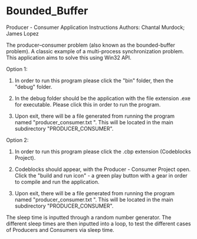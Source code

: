 # Bounded_Buffer

Producer - Consumer Application Instructions
Authors: Chantal Murdock;
	       James Lopez
   
The producer–consumer problem (also known as the bounded-buffer problem). A classic example of a multi-process synchronization problem. This application aims to solve this using Win32 API.

Option 1:

1. In order to run this program please click the "bin" folder, then the "debug" folder.

2. In the debug folder should be the application with the file extension .exe for executable.
   Please click this in order to run the program.

3. Upon exit, there will be a file generated from running the program named "producer_consumer.txt ".
   This will be located in the main subdirectory "PRODUCER_CONSUMER".

Option 2:

1. In order to run this program please click the .cbp extension (Codeblocks Project).

2. Codeblocks should appear, with the Producer - Consumer Project open. Click the "build and run icon" - a green play button with a gear
   in order to compile and run the application.

3. Upon exit, there will be a file generated from running the program named "producer_consumer.txt ".
   This will be located in the main subdirectory "PRODUCER_CONSUMER".


The sleep time is inputted through a random number generator. The different sleep times are then inputted into a loop, to test the different 
cases of Producers and Consumers via sleep time.
